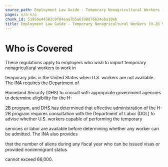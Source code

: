 ```yaml
---
source_path: Employment Law Guide - Temporary Nonagricultural Workers (H-2B Visas).md
pages: n/a-n/a
chunk_id: 5195be44583c0f84eaa7b5a67d8d76634eba10eb
title: Employment Law Guide - Temporary Nonagricultural Workers (H-2B Visas)
---
```

# Who is Covered

These regulations apply to employers who wish to import temporary nonagricultural workers to work in

temporary jobs in the United States when U.S. workers are not available. The INA requires the Department of

Homeland Security (DHS) to consult with appropriate government agencies to determine eligibility for the H-

2B program, and DHS has determined that eﬀective administration of the H-2B program requires consultation with the Department of Labor (DOL) to advise whether U.S. workers capable of performing the temporary

services or labor are available before determining whether any worker can be admitted. The INA also provides

that the number of aliens during any ﬁscal year who can be issued visas or provided nonimmigrant status

cannot exceed 66,000.

